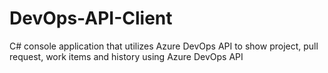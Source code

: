 # DevOps-API-Client
C# console application that utilizes Azure DevOps API to show project, pull request, work items and history using Azure DevOps API
